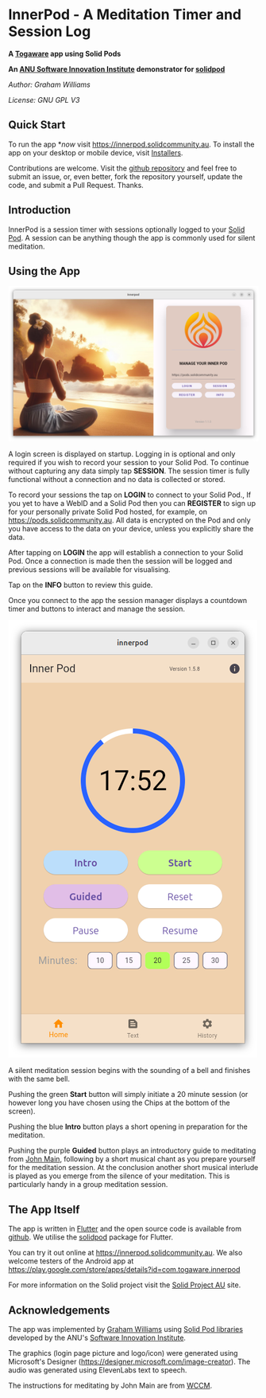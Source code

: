 # InnerPod - A Meditation Timer and Session Log

**A [Togaware](https://togaware.com.au) app using Solid Pods**

**An [ANU Software Innovation Institute](https://sii.anu.edu.au)
demonstrator for [solidpod](https://github.com/anusii/solidpod)**

*Author: Graham Williams*

*License: GNU GPL V3*

## Quick Start

To run the app **now* visit https://innerpod.solidcommunity.au. To
install the app on your desktop or mobile device, visit
[Installers](https://github.com/gjwgit/innerpod/blob/dev/installers/README.md).

Contributions are welcome. Visit the [github
repository](https://github.com/gjwgit/innerpod) and feel free to
submit an issue, or, even better, fork the repository yourself, update
the code, and submit a Pull Request. Thanks.

## Introduction

InnerPod is a session timer with sessions optionally logged to your
[Solid Pod](https://solidproject.au). A session can be anything though
the app is commonly used for silent meditation.

## Using the App

![](screenshots/pod_login_screen.png)

A login screen is displayed on startup. Logging in is optional and
only required if you wish to record your session to your Solid Pod. To
continue without capturing any data simply tap **SESSION**. The
session timer is fully functional without a connection and no data is
collected or stored.

To record your sessions the tap on **LOGIN** to connect to your Solid
Pod., If you yet to have a WebID and a Solid Pod then you can
**REGISTER** to sign up for your personally private Solid Pod hosted,
for example, on https://pods.solidcommunity.au. All data is encrypted
on the Pod and only you have access to the data on your device, unless
you explicitly share the data.

After tapping on **LOGIN** the app will establish a connection to your
Solid Pod. Once a connection is made then the session will be logged
and previous sessions will be available for visualising.

Tap on the **INFO** button to review this guide.

Once you connect to the app the session manager displays a countdown
timer and buttons to interact and manage the session. 

![](screenshots/app_home_screen.png)

A silent meditation session begins with the sounding of a bell and
finishes with the same bell. 

Pushing the green **Start** button will simply initiate a 20 minute session
(or however long you have chosen using the Chips at the bottom of the
screen).

Pushing the blue **Intro** button plays a short opening in preparation
for the meditation.

Pushing the purple **Guided** button plays an introductory guide to
meditating from [John Main](https://en.wikipedia.org/wiki/John_Main),
following by a short musical chant as you prepare yourself for the
meditation session. At the conclusion another short musical interlude
is played as you emerge from the silence of your meditation. This is
particularly handy in a group meditation session.

## The App Itself

The app is written in
[Flutter](https://survivor.togaware.com/gnulinux/flutter.html) and the
open source code is available from
[github](https://github.com/gjwgit/innerpod). We utilise the
[solidpod](https://pub.dev/packages/solidpod) package for Flutter.

You can try it out online at https://innerpod.solidcommunity.au. We
also welcome testers of the Android app at
https://play.google.com/store/apps/details?id=com.togaware.innerpod

For more information on the Solid project visit the [Solid Project
AU](https://solidporject.au) site.

## Acknowledgements

The app was implemented by [Graham
Williams](https://togaware.com/graham.williams.html) using [Solid Pod
libraries](https://github.com/anusii/solidpod) developed by the ANU's
[Software Innovation Institute](https://sii.anu.edu.au).

The graphics (login page picture and logo/icon) were generated using
Microsoft's Designer
(https://designer.microsoft.com/image-creator). The audio was
generated using ElevenLabs text to speech.

The instructions for meditating by John Main are from
[WCCM](https://wccm.org).

